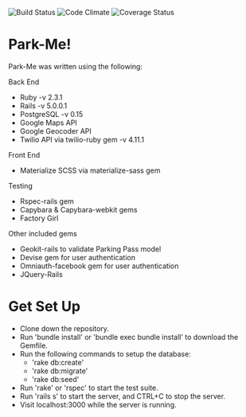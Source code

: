 ![Build Status](https://codeship.com/projects/f7dd2ab0-76c9-0134-78ea-72db67b0714c/status?branch=master)
![Code Climate](https://codeclimate.com/github/Pete-Eichman/Breakable-Toy.png)
![Coverage Status](https://coveralls.io/repos/Pete-Eichman/Breakable-Toy/badge.png)

# Park-Me!
Park-Me was written using the following:

Back End
* Ruby -v 2.3.1
* Rails -v 5.0.0.1
* PostgreSQL -v 0.15
* Google Maps API
* Google Geocoder API
* Twilio API via twilio-ruby gem -v 4.11.1

Front End
* Materialize SCSS via materialize-sass gem

Testing
* Rspec-rails gem
* Capybara & Capybara-webkit gems
* Factory Girl

Other included gems
* Geokit-rails to validate Parking Pass model
* Devise gem for user authentication
* Omniauth-facebook gem for user authentication
* JQuery-Rails


# Get Set Up
* Clone down the repository.
* Run 'bundle install' or 'bundle exec bundle install' to download the Gemfile.
* Run the following commands to setup the database:
  * 'rake db:create'
  * 'rake db:migrate'
  * 'rake db:seed'
* Run 'rake' or 'rspec' to start the test suite.
* Run 'rails s' to start the server, and CTRL+C to stop the server.
* Visit localhost:3000 while the server is running.
